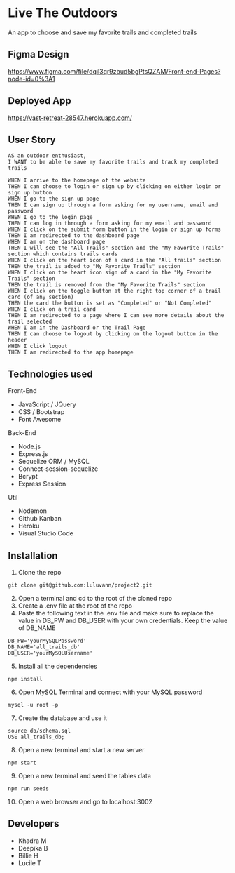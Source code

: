 # Live The Outdoors
An app to choose and save my favorite trails and completed trails

## Figma Design
https://www.figma.com/file/dqil3qr9zbud5bgPtsQZAM/Front-end-Pages?node-id=0%3A1

## Deployed App
https://vast-retreat-28547.herokuapp.com/

## User Story
````
AS an outdoor enthusiast,
I WANT to be able to save my favorite trails and track my completed trails

WHEN I arrive to the homepage of the website
THEN I can choose to login or sign up by clicking on either login or sign up button
WHEN I go to the sign up page
THEN I can sign up through a form asking for my username, email and password
WHEN I go to the login page
THEN I can log in through a form asking for my email and password
WHEN I click on the submit form button in the login or sign up forms
THEN I am redirected to the dashboard page
WHEN I am on the dashboard page
THEN I will see the "All Trails" section and the "My Favorite Trails" section which contains trails cards
WHEN I click on the heart icon of a card in the "All trails" section
THEN the trail is added to "My Favorite Trails" section
WHEN I click on the heart icon sign of a card in the "My Favorite Trails" section
THEN the trail is removed from the "My Favorite Trails" section
WHEN I click on the toggle button at the right top corner of a trail card (of any section)
THEN the card the button is set as "Completed" or "Not Completed"
WHEN I click on a trail card
THEN I am redirected to a page where I can see more details about the trail selected
WHEN I am in the Dashboard or the Trail Page
THEN I can choose to logout by clicking on the logout button in the header
WHEN I click logout
THEN I am redirected to the app homepage
````

## Technologies used
Front-End
- JavaScript / JQuery
- CSS / Bootstrap
- Font Awesome

Back-End
- Node.js
- Express.js
- Sequelize ORM / MySQL
- Connect-session-sequelize
- Bcrypt
- Express Session

Util
- Nodemon
- Github Kanban
- Heroku
- Visual Studio Code

## Installation
1. Clone the repo 
```
git clone git@github.com:luluvann/project2.git
```
2. Open a terminal and cd to the root of the cloned repo
3. Create a .env file at the root of the repo
4. Paste the following text in the .env file and make sure to replace the value in DB_PW and DB_USER with your own credentials. Keep the value of DB_NAME
```
DB_PW='yourMySQLPassword'
DB_NAME='all_trails_db'
DB_USER='yourMySQLUsername'
```
5. Install all the dependencies
```
npm install
```
6. Open MySQL Terminal and connect with your MySQL password
```
mysql -u root -p
```
7. Create the database and use it
```
source db/schema.sql
USE all_trails_db;
```
8. Open a new terminal and start a new server
```
npm start
```
9. Open a new terminal and seed the tables data
```
npm run seeds
```
10. Open a web browser and go to localhost:3002

## Developers
- Khadra M
- Deepika B
- Billie H
- Lucile T